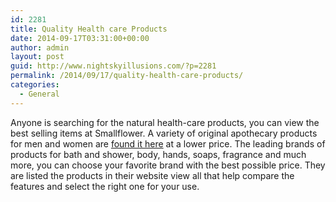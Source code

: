 ```yaml
---
id: 2281
title: Quality Health care Products
date: 2014-09-17T03:31:00+00:00
author: admin
layout: post
guid: http://www.nightskyillusions.com/?p=2281
permalink: /2014/09/17/quality-health-care-products/
categories:
  - General
---
```

Anyone is searching for the natural health-care products, you can view the best selling items at Smallflower. A variety of original apothecary products for men and women are [found it here](http://www.smallflower.com/men/brand/myrsol) at a lower price. The leading brands of products for bath and shower, body, hands, soaps, fragrance and much more, you can choose your favorite brand with the best possible price. They are listed the products in their website view all that help compare the features and select the right one for your use.